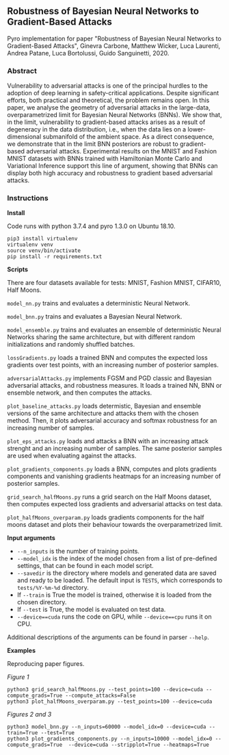 ## Robustness of Bayesian Neural Networks to Gradient-Based Attacks

Pyro implementation for paper "Robustness of Bayesian Neural Networks to Gradient-Based Attacks", Ginevra Carbone, Matthew Wicker, Luca Laurenti, Andrea Patane, Luca Bortolussi, Guido Sanguinetti, 2020.

### Abstract

Vulnerability to adversarial attacks is one of the principal hurdles to the adoption of deep learning in safety-critical applications. Despite significant efforts, both practical and theoretical, the problem remains open. In this paper, we analyse the geometry of adversarial attacks in the large-data, overparametrized limit for Bayesian Neural Networks (BNNs). We show that, in the limit, vulnerability to gradient-based attacks arises as a result of degeneracy in the data distribution, i.e., when the data lies on a lower-dimensional submanifold of the ambient space. As a direct consequence, we demonstrate that in the limit BNN posteriors are robust to gradient-based adversarial attacks. Experimental results on the MNIST and Fashion MNIST datasets with BNNs trained with Hamiltonian Monte Carlo and Variational Inference support this line of argument, showing that BNNs can display both high accuracy and robustness to gradient based adversarial attacks. 


### Instructions

**Install**

Code runs with python 3.7.4 and pyro 1.3.0 on Ubuntu 18.10.

```
pip3 install virtualenv
virtualenv venv
source venv/bin/activate
pip install -r requirements.txt
```

**Scripts**

There are four datasets available for tests: MNIST, Fashion MNIST, CIFAR10, Half Moons.

`model_nn.py` trains and evaluates a deterministic Neural Network.

`model_bnn.py` trains and evaluates a Bayesian Neural Network.

`model_ensemble.py` trains and evaluates an ensemble of deterministic Neural Networks sharing the same architecture, but with different random initializations and randomly shuffled batches.

`lossGradients.py` loads a trained BNN and computes the expected loss gradients over test points, with an increasing number of posterior samples.

`adversarialAttacks.py` implements FGSM and PGD classic and Bayesian adversarial attacks, and robustness measures. It loads a trained NN, BNN or ensemble network, and then computes the attacks.

`plot_baseline_attacks.py` loads determistic, Bayesian and ensemble versions of the same architecture and attacks them with the chosen method. Then, it plots adversarial accuracy and softmax robustness for an increasing number of samples. 

`plot_eps_attacks.py` loads and attacks a BNN with an increasing attack strenght and an increasing number of samples. The same posterior samples are used when evaluating against the attacks.

`plot_gradients_components.py` loads a BNN, computes and plots gradients components and vanishing gradients heatmaps for an increasing number of posterior samples.

`grid_search_halfMoons.py` runs a grid search on the Half Moons dataset, then computes expected loss gradients and adversarial attacks on test data.

`plot_halfMoons_overparam.py` loads gradients components for the half moons dataset and 
plots their behaviour towards the overparametrized limit.


**Input arguments**

- `--n_inputs` is the number of training points. 
- `--model_idx` is the index of the model chosen from a list of pre-defined settings, that can be found in each model script. 
- `--savedir` is the directory where models and generated data are saved and ready to be loaded. The default input is `TESTS`, which corresponds to `tests/%Y-%m-%d` directory.
- If `--train` is True the model is trained, otherwise it is loaded from the chosen directory. 
- If `--test` is True, the model is evaluated on test data. 
- `--device==cuda` runs the code on GPU, while `--device==cpu` runs it on CPU.

Additional descriptions of the arguments can be found in parser `--help`.

**Examples**

Reproducing paper figures.

*Figure 1*
```
python3 grid_search_halfMoons.py --test_points=100 --device=cuda --compute_grads=True --compute_attacks=False
python3 plot_halfMoons_overparam.py --test_points=100 --device=cuda 
```

*Figures 2 and 3*
```
python3 model_bnn.py --n_inputs=60000 --model_idx=0 --device=cuda --train=True --test=True
python3 plot_gradients_components.py --n_inputs=10000 --model_idx=0 --compute_grads=True  --device=cuda --stripplot=True --heatmaps=True
```




